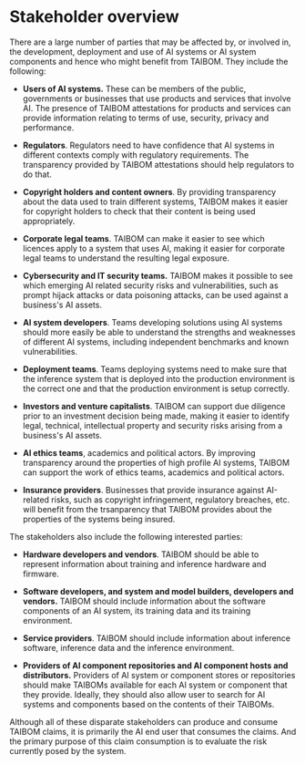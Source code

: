 # Stakeholder overview

There are a large number of parties that may be affected by, or involved in, the development, deployment and use of AI systems or AI system components and hence who might benefit from TAIBOM. They include the following:

* **Users of AI systems.** These can be members of the public, governments or businesses that use products and services that involve AI. The presence of TAIBOM attestations for products and services can provide information relating to terms of use, security, privacy and performance.

* **Regulators**. Regulators need to have confidence that AI systems in different contexts comply with regulatory requirements. The transparency provided by TAIBOM attestations should help regulators to do that.

* **Copyright holders and content owners**. By providing transparency about the data used to train different systems, TAIBOM makes it easier for copyright holders to check that their content is being used appropriately.

* **Corporate legal teams**. TAIBOM can make it easier to see which licences apply to a system that uses AI, making it easier for corporate legal teams to understand the resulting legal exposure.

* **Cybersecurity and IT security teams.** TAIBOM makes it possible to see which emerging AI related security risks and vulnerabilities, such as prompt hijack attacks or data poisoning attacks, can be used against a business's AI assets.

* **AI system developers**. Teams developing solutions using AI systems should more easily be able to understand the strengths and weaknesses of different AI systems, including independent benchmarks and known vulnerabilities.

* **Deployment teams**. Teams deploying systems need to make sure that the inference system that is deployed into the production environment is the correct one and that the production environment is setup correctly.

* **Investors and venture capitalists**. TAIBOM can support due diligence prior to an investment decision being made, making it easier to identify legal, technical, intellectual property and security risks arising from a business's AI assets.

* **AI ethics teams**, academics and political actors. By improving transparency around the properties of high profile AI systems, TAIBOM can support the work of ethics teams, academics and political actors.

* **Insurance providers**. Businesses that provide insurance against AI-related risks, such as copyright infringement, regulatory breaches, etc. will benefit from the trsanparency that TAIBOM provides about the properties of the systems being insured.

The stakeholders also include the following interested parties:

* **Hardware developers and vendors**. TAIBOM should be able to represent information about training and inference hardware and firmware.

* **Software developers, and system and model builders, developers and vendors.** TAIBOM should include information about the software components of an AI system, its training data and its training environment.

* **Service providers**. TAIBOM should include information about inference software, inference data and the inference environment.

* **Providers of AI component repositories and AI component hosts and distributors.** Providers of AI system or component stores or repositories should make TAIBOMs available for each AI system or component that they provide. Ideally, they should also allow user to search for AI systems and components based on the contents of their TAIBOMs.



Although all of these disparate stakeholders can produce and consume TAIBOM claims, it is primarily the AI end user that consumes the claims. And the primary purpose of this claim consumption is to evaluate the risk currently posed by the system. 



